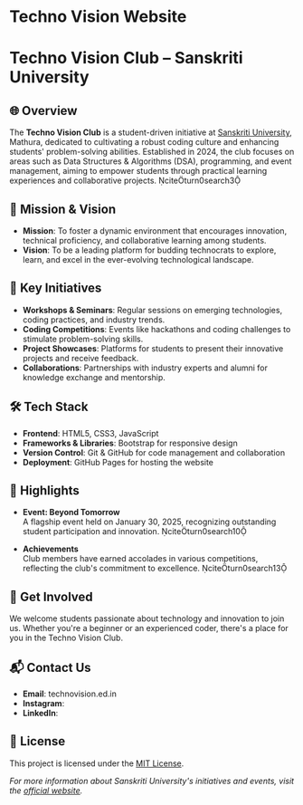 # Techno Vision Website


# Techno Vision Club – Sanskriti University

## 🌐 Overview

The **Techno Vision Club** is a student-driven initiative at [Sanskriti University](https://www.sanskriti.edu.in/), Mathura, dedicated to cultivating a robust coding culture and enhancing students' problem-solving abilities. Established in 2024, the club focuses on areas such as Data Structures & Algorithms (DSA), programming, and event management, aiming to empower students through practical learning experiences and collaborative projects. citeturn0search3


## 🎯 Mission & Vision

- **Mission**: To foster a dynamic environment that encourages innovation, technical proficiency, and collaborative learning among students.
- **Vision**: To be a leading platform for budding technocrats to explore, learn, and excel in the ever-evolving technological landscape.



## 🚀 Key Initiatives

- **Workshops & Seminars**: Regular sessions on emerging technologies, coding practices, and industry trends.
- **Coding Competitions**: Events like hackathons and coding challenges to stimulate problem-solving skills.
- **Project Showcases**: Platforms for students to present their innovative projects and receive feedback.
- **Collaborations**: Partnerships with industry experts and alumni for knowledge exchange and mentorship.



## 🛠️ Tech Stack

- **Frontend**: HTML5, CSS3, JavaScript
- **Frameworks & Libraries**: Bootstrap for responsive design
- **Version Control**: Git & GitHub for code management and collaboration
- **Deployment**: GitHub Pages for hosting the website



## 📸 Highlights

- **Event: Beyond Tomorrow**  
  A flagship event held on January 30, 2025, recognizing outstanding student participation and innovation. citeturn0search10

- **Achievements**  
  Club members have earned accolades in various competitions, reflecting the club's commitment to excellence. citeturn0search13



## 🤝 Get Involved

We welcome students passionate about technology and innovation to join us. Whether you're a beginner or an experienced coder, there's a place for you in the Techno Vision Club.


## 📬 Contact Us

- **Email**: technovision.ed.in
- **Instagram**: 
- **LinkedIn**: 



## 📄 License

This project is licensed under the [MIT License](LICENSE).


*For more information about Sanskriti University's initiatives and events, visit the [official website](https://www.sanskriti.edu.in/).*
